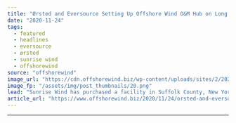 ```yaml
---
title: "Ørsted and Eversource Setting Up Offshore Wind O&M Hub on Long Island"
date: "2020-11-24"
tags: 
  - featured
  - headlines
  - eversource
  - ørsted
  - sunrise wind
  - offshorewind
source: "offshorewind"
image_url: "https://cdn.offshorewind.biz/wp-content/uploads/sites/2/2020/11/24105326/%C3%98rsted-and-Eversource-Setting-Up-Offshore-Wind-OM-Hub-on-Long-Island.png"
image_fp: "/assets/img/post_thumbnails/20.png"
lead: "Sunrise Wind has purchased a facility in Suffolk County, New York, that will serve"
article_url: "https://www.offshorewind.biz/2020/11/24/orsted-and-eversource-setting-up-offshore-wind-om-hub-on-long-island/"
---
```


---
